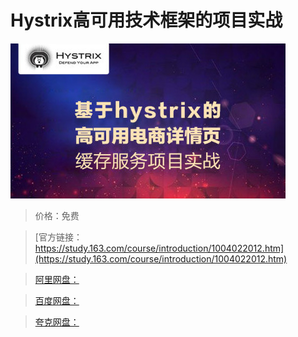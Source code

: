 # Hystrix高可用技术框架的项目实战

![img](../../../assets/study163/free/570611F46F568AFBBD6E85D3920A34BE.jpg)

> 价格：免费

> [官方链接：https://study.163.com/course/introduction/1004022012.htm](https://study.163.com/course/introduction/1004022012.htm)

> [阿里网盘：]()

> [百度网盘：]()

> [夸克网盘：]()
